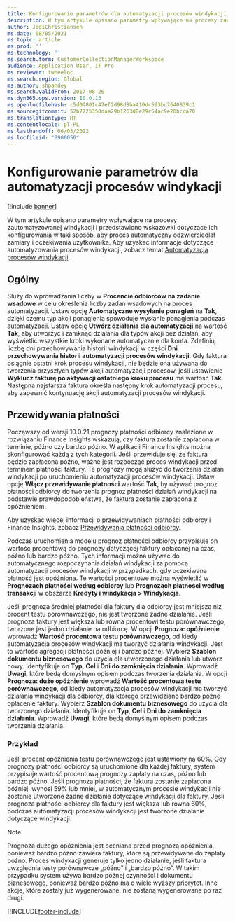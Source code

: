 ```yaml
---
title: Konfigurowanie parametrów dla automatyzacji procesów windykacji
description: W tym artykule opisano parametry wpływające na procesy zautomatyzowanej windykacji i przedstawiono wskazówki dotyczące ich konfigurowania w taki sposób, aby proces automatyczny odzwierciedlał zamiary i oczekiwania użytkownika.
author: JodiChristiansen
ms.date: 08/05/2021
ms.topic: article
ms.prod: ''
ms.technology: ''
ms.search.form: CustomerCollectionManagerWorkspace
audience: Application User, IT Pro
ms.reviewer: twheeloc
ms.search.region: Global
ms.author: shpandey
ms.search.validFrom: 2017-08-26
ms.dyn365.ops.version: 10.0.13
ms.openlocfilehash: c5d0f801c47ef2d98d8ba410dc593bd7640839c1
ms.sourcegitcommit: 52b7225350daa29b1263d8e29c54ac9e20bcca70
ms.translationtype: HT
ms.contentlocale: pl-PL
ms.lasthandoff: 06/03/2022
ms.locfileid: "8900050"
---
```

# <a name="configure-parameters-for-collection-process-automation"></a>Konfigurowanie parametrów dla automatyzacji procesów windykacji

[!include [banner](../includes/banner.md)]

W tym artykule opisano parametry wpływające na procesy zautomatyzowanej windykacji i przedstawiono wskazówki dotyczące ich konfigurowania w taki sposób, aby proces automatyczny odzwierciedlał zamiary i oczekiwania użytkownika. Aby uzyskać informacje dotyczące automatyzowania procesów windykacji, zobacz temat [Automatyzacja procesów windykacji](collections-process-automate.md).

## <a name="general"></a>Ogólny
Służy do wprowadzania liczby w **Procencie odbiorców na zadanie wsadowe** w celu określenia liczby zadań wsadowych na proces automatyzacji. Ustaw opcję **Automatyczne wysyłanie ponagleń** na **Tak**, dzięki czemu typ akcji ponaglenia spowoduje wysłanie ponaglenia podczas automatyzacji. Ustaw opcję **Utwórz działania dla automatyzacji** na wartość **Tak**, aby utworzyć i zamknąć działania dla typów akcji bez działań, aby wyświetlić wszystkie kroki wykonane automatycznie dla konta. Zdefiniuj liczbę dni przechowywania historii windykacji w części **Dni przechowywania historii automatyzacji procesów windykacji**. Gdy faktura osiągnie ostatni krok procesu windykacji, nie będzie ona używana do tworzenia przyszłych typów akcji automatyzacji procesów, jeśli ustawienie **Wyklucz fakturę po aktywacji ostatniego kroku procesu** ma wartość **Tak**. Następna najstarsza faktura określa następny krok automatyzacji procesu, aby zapewnić kontynuację akcji automatyzacji procesów windykacji. 

## <a name="payment-predictions"></a>Przewidywania płatności
Począwszy od wersji 10.0.21 prognozy płatności odbiorcy znalezione w rozwiązaniu Finance Insights wskazują, czy faktura zostanie zapłacona w terminie, późno czy bardzo późno. W aplikacji Finance Insights można skonfigurować każdą z tych kategorii. Jeśli przewiduje się, że faktura będzie zapłacona późno, ważne jest rozpocząć proces windykacji przed terminem płatności faktury. Te prognozy mogą służyć do tworzenia działań windykacji po uruchomieniu automatyzacji procesów windykacji. Ustaw opcję **Włącz przewidywanie płatności** wartość **Tak**, by używać prognoz płatności odbiorcy do tworzenia prognoz płatności działań windykacji na podstawie prawdopodobieństwa, że faktura zostanie zapłacona z opóźnieniem. 

Aby uzyskać więcej informacji o przewidywaniach płatności odbiorcy i Finance Insights, zobacz [Przewidywania płatności odbiorcy](payment-insights-overview.md).

Podczas uruchomienia modelu prognoz płatności odbiorcy przypisuje on wartość procentową do prognozy dotyczącej faktury opłacanej na czas, późno lub bardzo późno. Tych informacji można używać do automatycznego rozpoczynania działań windykacji za pomocą automatyzacji procesów windykacji w przypadkach, gdy oczekiwana płatność jest opóźniona. Te wartości procentowe można wyświetlić w **Prognozach płatności według odbiorcy** lub **Prognozach płatności według transakcji** w obszarze **Kredyty i windykacja > Windykacja**. 

Jeśli prognoza średniej płatności dla faktury dla odbiorcy jest mniejsza niż procent testu porównawczego, nie jest tworzone żadne działanie. Jeśli prognoza faktury jest większa lub równa procentowi testu porównawczego, tworzone jest jedno działanie na odbiorcę. W opcji **Prognoza: opóźnienie** wprowadź **Wartość procentowa testu porównawczego**, od kiedy automatyzacja procesów windykacji ma tworzyć działania windykacji. Jest to wartość agregacji płatności później i bardzo późnej. Wybierz **Szablon dokumentu biznesowego** do użycia dla utworzonego działania lub utwórz nowy. Identyfikuje on **Typ**, **Cel** i **Dni do zamknięcia działania**. Wprowadź **Uwagi**, które będą domyślnym opisem podczas tworzenia działania. W opcji **Prognoza: duże opóźnienie** wprowadź **Wartość procentowa testu porównawczego**, od kiedy automatyzacja procesów windykacji ma tworzyć działania windykacji dla odbiorcy, dla którego przewidziano bardzo późne opłacenie faktury. Wybierz **Szablon dokumentu biznesowego** do użycia dla tworzonego działania. Identyfikuje on **Typ**, **Cel** i **Dni do zamknięcia działania**. Wprowadź **Uwagi**, które będą domyślnym opisem podczas tworzenia działania. 

### <a name="example"></a>Przykład
Jeśli procent opóźnienia testu porównawczego jest ustawiony na 60%. Gdy prognozy płatności odbiorcy są uruchomione dla każdej faktury, system przypisuje wartość procentową prognozy zapłaty na czas, późno lub bardzo późno. Jeśli prognoza płatności, że faktura zostanie zapłacona później, wynosi 59% lub mniej, w automatycznym procesie windykacji nie zostanie utworzone żadne działanie dotyczące windykacji dla faktury. Jeśli prognoza płatności odbiorcy dla faktury jest większa lub równa 60%, podczas automatyzacji procesów windykacji jest tworzone działanie dotyczące windykacji. 

> [!NOTE]
> Prognoza dużego opóźnienia jest oceniana przed prognozą opóźnienia, ponieważ bardzo późno zawiera faktury, które są przewidywane do zapłaty późno. Proces windykacji generuje tylko jedno działanie, jeśli faktura uwzględnia testy porównawcze „późno” i „bardzo późno”. W takim przypadku system używa bardzo późnej czynności i dokumentu biznesowego, ponieważ bardzo późno ma o wiele wyższy priorytet. Inne akcje, które zostały już wygenerowane, nie zostaną wygenerowane po raz drugi.

[!INCLUDE[footer-include](../../includes/footer-banner.md)]
